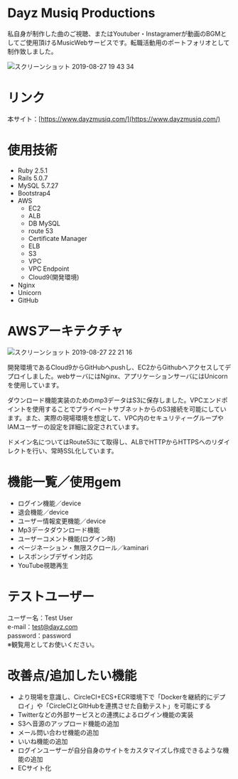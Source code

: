 # Dayz Musiq Productions
私自身が制作した曲のご視聴、またはYoutuber・Instagramerが動画のBGMとしてご使用頂けるMusicWebサービスです。転職活動用のポートフォリオとして制作致しました。

![スクリーンショット 2019-08-27 19 43 34](https://user-images.githubusercontent.com/51371432/63765640-73b7fa80-c904-11e9-8cb3-bea9938b7e52.png)

# リンク
本サイト：[https://www.dayzmusiq.com/](https://www.dayzmusiq.com/)

# 使用技術
* Ruby 2.5.1
* Rails 5.0.7
* MySQL 5.7.27
* Bootstrap4
* AWS
  - EC2
  - ALB
  - DB MySQL
  - route 53
  - Certificate Manager
  - ELB
  - S3
  - VPC
  - VPC Endpoint
  - Cloud9(開発環境)
* Nginx
* Unicorn
* GitHub

# AWSアーキテクチャ
![スクリーンショット 2019-08-27 22 21 16](https://user-images.githubusercontent.com/51371432/63774851-1a0dfb00-c919-11e9-8947-959459b04aef.png) 
  
開発環境であるCloud9からGitHubへpushし、EC2からGithubへアクセスしてデプロイしました。webサーバにはNginx、アプリケーションサーバにはUnicornを使用しています。    　

ダウンロード機能実装のためのmp3データはS3に保存しました。VPCエンドポイントを使用することでプライベートサブネットからのS3接続を可能にしています。また、実際の現場環境を想定して、VPC内のセキュリティーグループやIAMユーザーの設定を詳細に設定されています。  

ドメイン名についてはRoute53にて取得し、ALBでHTTPからHTTPSへのリダイレクトを行い、常時SSL化しています。

# 機能一覧／使用gem
* ログイン機能／device
* 退会機能／device
* ユーザー情報変更機能／device
* Mp3データダウンロード機能
* ユーザーコメント機能(ログイン時)
* ページネーション・無限スクロール／kaminari
* レスポンシブデザイン対応
* YouTube視聴再生

# テストユーザー 
ユーザー名：Test User  
e-mail：test@dayz.com  
password：password  
※観覧用としてお使いください。 

# 改善点/追加したい機能
* より現場を意識し、CircleCI+ECS+ECR環境下で「Dockerを継続的にデプロイ」や「CircleCIとGItHubを連携させた自動テスト」を可能にする
* Twitterなどの外部サービスとの連携によるログイン機能の実装
* S3へ音源のアップロード機能の追加
* メール問い合わせ機能の追加
* いいね機能の追加
* ログインユーザーが自分自身のサイトをカスタマイズし作成できるような機能の追加
* ECサイト化
